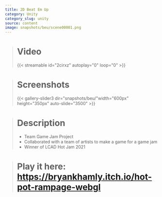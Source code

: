 ```yaml
---
title: 2D Beat Em Up
category: Unity
category_slug: unity
source: content
image: snapshots/beu/scene00001.png
---
```


> # Video
>
> {{< streamable id="2cirxz" autoplay="0" loop="0" >}}


># Screenshots
>
> {{< gallery-slider3 dir="snapshots/beu/"width="600px" height="350px" auto-slide="3500" >}}

> # Description
>
> - Team Game Jam Project
> - Collaborated with a team of artists to make a game for a game jam
> - Winner of LCAD Hot Jam 2021


> # Play it here: https://bryankhamly.itch.io/hot-pot-rampage-webgl
